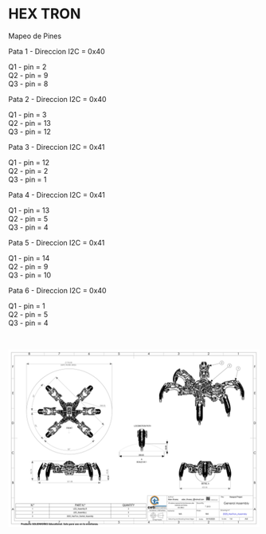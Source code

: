 # HEX TRON

Mapeo de Pines

Pata 1  -  Direccion  I2C = 0x40<br>
  
  Q1 - pin = 2<br>
  Q2 - pin = 9<br>
  Q3 - pin = 8<br>
  
Pata 2  -  Direccion  I2C = 0x40<br>

  Q1 - pin = 3<br>
  Q2 - pin = 13<br>
  Q3 - pin = 12<br>

Pata 3  -  Direccion  I2C = 0x41<br>

  Q1 - pin = 12<br>
  Q2 - pin = 2<br>
  Q3 - pin = 1<br>
  
Pata 4  -  Direccion  I2C = 0x41<br>

  Q1 - pin = 13<br>
  Q2 - pin = 5<br>
  Q3 - pin = 4<br>

Pata 5  -  Direccion  I2C = 0x41<br>

  Q1 - pin = 14<br>
  Q2 - pin = 9<br>
  Q3 - pin = 10<br>

Pata 6  -  Direccion  I2C = 0x40<br>

  Q1 - pin = 1<br>
  Q2 - pin = 5<br>
  Q3 - pin = 4<br>

 <br>

![My Remote Image](https://github.com/CesarHTC/Hexapod/blob/main/Documents/2023_HexTron_Assembly_page-0001.jpg?raw=true)
